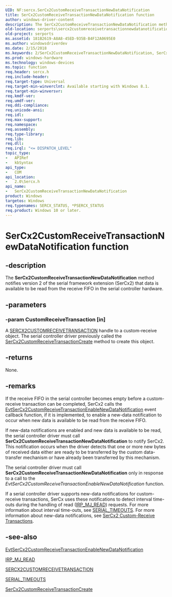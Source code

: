 ```yaml
---
UID: NF:sercx.SerCx2CustomReceiveTransactionNewDataNotification
title: SerCx2CustomReceiveTransactionNewDataNotification function
author: windows-driver-content
description: The SerCx2CustomReceiveTransactionNewDataNotification method notifies version 2 of the serial framework extension (SerCx2) that data is available to be read from the receive FIFO in the serial controller hardware.
old-location: serports\sercx2customreceivetransactionnewdatanotification.htm
old-project: serports
ms.assetid: 181B2619-A8A8-45ED-935B-B4F12A0695E0
ms.author: windowsdriverdev
ms.date: 2/15/2018
ms.keywords: 2/SerCx2CustomReceiveTransactionNewDataNotification, SerCx2CustomReceiveTransactionNewDataNotification, SerCx2CustomReceiveTransactionNewDataNotification method [Serial Ports], serports.sercx2customreceivetransactionnewdatanotification
ms.prod: windows-hardware
ms.technology: windows-devices
ms.topic: function
req.header: sercx.h
req.include-header: 
req.target-type: Universal
req.target-min-winverclnt: Available starting with Windows 8.1.
req.target-min-winversvr: 
req.kmdf-ver: 
req.umdf-ver: 
req.ddi-compliance: 
req.unicode-ansi: 
req.idl: 
req.max-support: 
req.namespace: 
req.assembly: 
req.type-library: 
req.lib: 
req.dll: 
req.irql: "<= DISPATCH_LEVEL"
topic_type:
-	APIRef
-	kbSyntax
api_type:
-	COM
api_location:
-	2.0\Sercx.h
api_name:
-	SerCx2CustomReceiveTransactionNewDataNotification
product: Windows
targetos: Windows
req.typenames: SERCX_STATUS, *PSERCX_STATUS
req.product: Windows 10 or later.
---
```


# SerCx2CustomReceiveTransactionNewDataNotification function


## -description


The <b>SerCx2CustomReceiveTransactionNewDataNotification</b> method notifies version 2 of the serial framework extension (SerCx2) that data is available to be read from the receive FIFO in the serial controller hardware.


## -parameters




### -param CustomReceiveTransaction [in]

A <a href="https://msdn.microsoft.com/library/windows/hardware/dn265249">SERCX2CUSTOMRECEIVETRANSACTION</a> handle to a custom-receive object. The serial controller driver previously called the <a href="https://msdn.microsoft.com/library/windows/hardware/dn265251">SerCx2CustomReceiveTransactionCreate</a> method to create this object.


## -returns



None.




## -remarks



If the receive FIFO in the serial controller becomes empty before a custom-receive transaction can be completed, SerCx2 calls the <a href="https://msdn.microsoft.com/C3E446AB-17AA-4FD8-8245-16D95134B0E7">EvtSerCx2CustomReceiveTransactionEnableNewDataNotification</a> event callback function, if it is implemented, to enable a new-data notification to occur when new data is available to be read from the receive FIFO.

If new-data notifications are enabled and new data is available to be read, the serial controller driver must call <b>SerCx2CustomReceiveTransactionNewDataNotification</b> to notify SerCx2. This notification occurs when the driver detects that one or more new bytes of received data either are ready to be transferred by the custom data-transfer mechanism or have already been transferred by this mechanism.

The serial controller driver must call <b>SerCx2CustomReceiveTransactionNewDataNotification</b> only in response to a call to the <i>EvtSerCx2CustomReceiveTransactionEnableNewDataNotification</i> function.

If a serial controller driver supports new-data notifications for custom-receive transactions, SerCx uses these notifications to detect interval time-outs during the handling of read (<a href="https://msdn.microsoft.com/library/windows/hardware/ff549327">IRP_MJ_READ</a>) requests. For more information about interval time-outs, see <a href="https://msdn.microsoft.com/library/windows/hardware/hh439614">SERIAL_TIMEOUTS</a>. For more information about new-data notifications, see <a href="https://msdn.microsoft.com/29849A8C-6656-444C-BE91-405A4BA2D5B0">SerCx2 Custom-Receive Transactions</a>.




## -see-also




<a href="https://msdn.microsoft.com/C3E446AB-17AA-4FD8-8245-16D95134B0E7">EvtSerCx2CustomReceiveTransactionEnableNewDataNotification</a>



<a href="https://msdn.microsoft.com/library/windows/hardware/ff549327">IRP_MJ_READ</a>



<a href="https://msdn.microsoft.com/library/windows/hardware/dn265249">SERCX2CUSTOMRECEIVETRANSACTION</a>



<a href="https://msdn.microsoft.com/library/windows/hardware/hh439614">SERIAL_TIMEOUTS</a>



<a href="https://msdn.microsoft.com/library/windows/hardware/dn265251">SerCx2CustomReceiveTransactionCreate</a>
 

 


